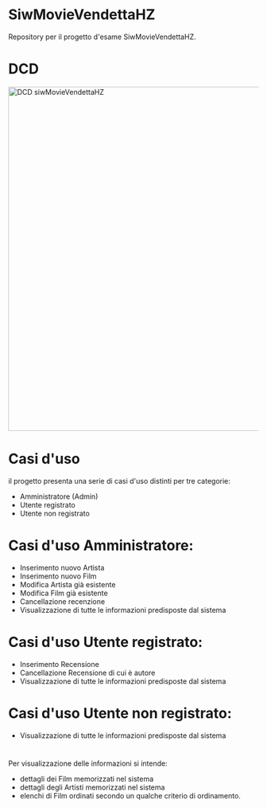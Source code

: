 # SiwMovieVendettaHZ
Repository per il progetto d'esame SiwMovieVendettaHZ.


# DCD

<img width="691" alt="DCD siwMovieVendettaHZ" src="https://github.com/haowen3012/SiwMovieVendettaHZ/assets/113709699/444b267e-66c0-4338-b44e-253d2531bf37">

# Casi d'uso
il progetto presenta una serie di casi d'uso distinti per tre categorie:
- Amministratore (Admin)
- Utente registrato
- Utente non registrato
# Casi d'uso Amministratore:
- Inserimento nuovo Artista
- Inserimento nuovo Film
- Modifica Artista già esistente
- Modifica Film già  esistente
- Cancellazione recenzione
- Visualizzazione di tutte le informazioni predisposte dal sistema

# Casi d'uso Utente registrato:
- Inserimento Recensione
- Cancellazione Recensione di cui è  autore
- Visualizzazione di tutte le informazioni predisposte dal sistema

# Casi d'uso Utente non registrato:
- Visualizzazione di tutte le informazioni predisposte dal sistema
#
Per visualizzazione delle informazioni si intende:
- dettagli dei Film memorizzati nel sistema
- dettagli degli Artisti memorizzati nel sistema
- elenchi di Film ordinati secondo un qualche criterio di ordinamento.
